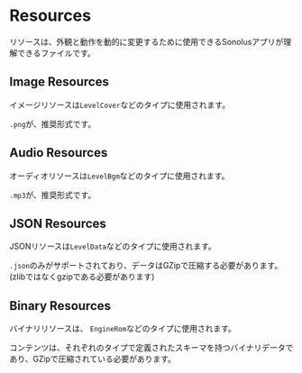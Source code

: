 # Resources

リソースは、外観と動作を動的に変更するために使用できるSonolusアプリが理解できるファイルです。

## Image Resources

イメージリソースは`LevelCover`などのタイプに使用されます。

`.png`が、推奨形式です。

## Audio Resources

オーディオリソースは`LevelBgm`などのタイプに使用されます。

`.mp3`が、推奨形式です。

## JSON Resources

JSONリソースは`LevelData`などのタイプに使用されます。

`.json`のみがサポートされており、データはGZipで圧縮する必要があります。(zlibではなくgzipである必要があります)

## Binary Resources

バイナリリソースは、 `EngineRom`などのタイプに使用されます。

コンテンツは、それぞれのタイプで定義されたスキーマを持つバイナリデータであり、GZipで圧縮されている必要があります。
